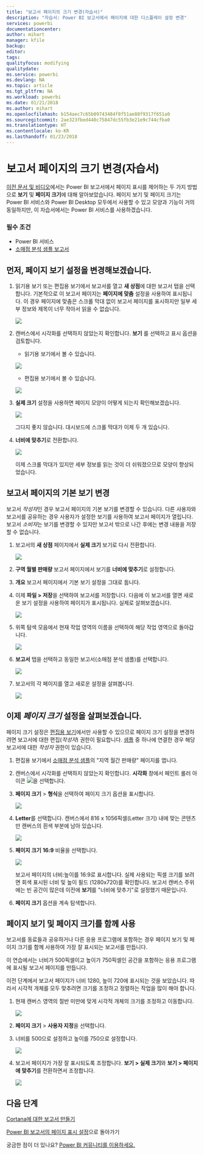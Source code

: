 ```yaml
---
title: "보고서 페이지의 크기 변경(자습서)"
description: "자습서: Power BI 보고서에서 페이지에 대한 디스플레이 설정 변경"
services: powerbi
documentationcenter: 
author: mihart
manager: kfile
backup: 
editor: 
tags: 
qualityfocus: modifying
qualitydate: 
ms.service: powerbi
ms.devlang: NA
ms.topic: article
ms.tgt_pltfrm: NA
ms.workload: powerbi
ms.date: 01/21/2018
ms.author: mihart
ms.openlocfilehash: b154aec7c65b09743484f8f51ae88f9317f651a0
ms.sourcegitcommit: 2ae323fbed440c75847dc55fb3e21e9c744cfba0
ms.translationtype: HT
ms.contentlocale: ko-KR
ms.lasthandoff: 01/23/2018
---
```

# <a name="change-the-size-of-a-report-page-tutorial"></a>보고서 페이지의 크기 변경(자습서)
[이전 문서 및 비디오](power-bi-report-display-settings.md)에서는 Power BI 보고서에서 페이지 표시를 제어하는 두 가지 방법으로 **보기** 및 **페이지 크기**에 대해 알아보았습니다. 페이지 보기 및 페이지 크기는 Power BI 서비스와 Power BI Desktop 모두에서 사용할 수 있고 모양과 기능이 거의 동일하지만, 이 자습서에서는 Power BI 서비스를 사용하겠습니다. 

### <a name="prerequisites"></a>필수 조건
- Power BI 서비스   
- [소매점 분석 샘플 보고서](samples-retail-analysis.md)

## <a name="first-lets-change-the-page-view-setting"></a>먼저, 페이지 보기 설정을 변경해보겠습니다.

1. 읽기용 보기 또는 편집용 보기에서 보고서를 열고 **새 상점**에 대한 보고서 탭을 선택합니다. 기본적으로 이 보고서 페이지는 **페이지에 맞춤** 설정을 사용하여 표시됩니다.  이 경우 페이지에 맞춤은 스크롤 막대 없이 보고서 페이지를 표시하지만 일부 세부 정보와 제목이 너무 작아서 읽을 수 없습니다.
   
   ![](media/power-bi-change-report-display-settings/pbi_fit_to_page.png)
2. 캔버스에서 시각화를 선택하지 않았는지 확인합니다. **보기** 를 선택하고 표시 옵션을 검토합니다.

    * 읽기용 보기에서 볼 수 있습니다.
  
     ![](media/power-bi-change-report-display-settings/power-bi-page-view-menu-new.png)
    * 편집용 보기에서 볼 수 있습니다.
  
    ![](media/power-bi-change-report-display-settings/power-bi-view-editing-view.png)

1. **실제 크기** 설정을 사용하면 페이지 모양이 어떻게 되는지 확인해보겠습니다.
   
   ![](media/power-bi-change-report-display-settings/power-bi-actal-size2.png)
   
   그다지 좋지 않습니다. 대시보드에 스크롤 막대가 이제 두 개 있습니다.
2. **너비에 맞추기**로 전환합니다.
   
   ![](media/power-bi-change-report-display-settings/pbi_fit_to_width.png)
   
   이제 스크롤 막대가 있지만 세부 정보를 읽는 것이 더 쉬워졌으므로 모양이 향상되었습니다.

## <a name="change-the-default-view-for-a-report-page"></a>보고서 페이지의 기본 보기 변경
보고서 *작성자*인 경우 보고서 페이지의 기본 보기를 변경할 수 있습니다. 다른 사용자와 보고서를 공유하는 경우 사용자가 설정한 보기를 사용하여 보고서 페이지가 열립니다. 보고서 *소비자*는 보기를 변경할 수 있지만 보고서 밖으로 나간 후에는 변경 내용을 저장할 수 없습니다.

1. 보고서의 **새 상점** 페이지에서 **실제 크기** 보기로 다시 전환합니다.
   
   ![](media/power-bi-change-report-display-settings/power-bi-actual-size.png)

2. **구역 월별 판매량** 보고서 페이지에서 보기를 **너비에 맞추기**로 설정합니다.

3. **개요** 보고서 페이지에서 기본 보기 설정을 그대로 둡니다.

4. 이제 **파일 > 저장**을 선택하여 보고서를 저장합니다. 다음에 이 보고서를 열면 새로운 보기 설정을 사용하여 페이지가 표시됩니다. 실제로 살펴보겠습니다.
   
   ![](media/power-bi-change-report-display-settings/power-bi-save.png)
3. 위쪽 탐색 모음에서 현재 작업 영역의 이름을 선택하여 해당 작업 영역으로 돌아갑니다.  
   
   ![](media/power-bi-change-report-display-settings/power-bi-my-workspace.png)
4. **보고서** 탭을 선택하고 동일한 보고서(소매점 분석 샘플)를 선택합니다.
   
    ![](media/power-bi-change-report-display-settings/power-bi-new-report2.png)
5. 보고서의 각 페이지를 열고 새로운 설정을 살펴봅니다.
   
   ![](media/power-bi-change-report-display-settings/power-bi-page-view.gif)

## <a name="now-lets-explore-the-page-size-setting"></a>이제 *페이지 크기* 설정을 살펴보겠습니다.
페이지 크기 설정은 [편집용 보기](service-interact-with-a-report-in-editing-view.md)에서만 사용할 수 있으므로 페이지 크기 설정을 변경하려면 보고서에 대한 편집(*작성자*) 권한이 필요합니다. [샘플](sample-datasets.md) 중 하나에 연결한 경우 해당 보고서에 대한 *작성자* 권한이 있습니다.

1. 편집용 보기에서 [소매점 분석 샘플](sample-retail-analysis.md)의 "지역 월간 판매량" 페이지를 엽니다.
2. 캔버스에서 시각화를 선택하지 않았는지 확인합니다.  **시각화** 창에서 페인트 롤러 아이콘 ![](media/power-bi-change-report-display-settings/power-bi-paintroller.png)을 선택합니다.
3. **페이지 크기** &gt; **형식**을 선택하여 페이지 크기 옵션을 표시합니다.
   
   ![](media/power-bi-change-report-display-settings/power-bi-page-size-menu-new.png)
4. **Letter**를 선택합니다.  캔버스에서 816 x 1056픽셀(Letter 크기) 내에 맞는 콘텐츠만 캔버스의 흰색 부분에 남아 있습니다.
   
   ![](media/power-bi-change-report-display-settings/power-bi-letter-new.png)
5. **페이지 크기** **16:9** 비율을 선택합니다.
   
   ![](media/power-bi-change-report-display-settings/power-bi-16-to-9-new.png)
   
   보고서 페이지의 너비:높이를 16:9로 표시합니다. 실제 사용되는 픽셀 크기를 보려면 회색 표시된 너비 및 높이 필드 (1280x720)를 확인합니다. 보고서 캔버스 주위에는 빈 공간이 많은데 이전에 **보기**를 "너비에 맞추기"로 설정했기 때문입니다.
7. **페이지 크기** 옵션을 계속 탐색합니다.

## <a name="use-page-view-and-page-size-together"></a>페이지 보기 및 페이지 크기를 함께 사용
보고서를 동료들과 공유하거나 다른 응용 프로그램에 포함하는 경우 페이지 보기 및 페이지 크기를 함께 사용하여 가장 잘 표시되는 보고서를 만듭니다.

이 연습에서는 너비가 500픽셀이고 높이가 750픽셀인 공간을 포함하는 응용 프로그램에 표시될 보고서 페이지를 만듭니다.

이전 단계에서 보고서 페이지가 너비 1280, 높이 720에 표시되는 것을 보았습니다. 따라서 시각적 개체를 모두 맞추려면 크기를 조정하고 정렬하는 작업을 많이 해야 합니다.

1. 현재 캔버스 영역의 절반 미만에 맞게 시각적 개체의 크기를 조정하고 이동합니다.
   
    ![](media/power-bi-change-report-display-settings/power-bi-custom-view.gif)
2. **페이지 크기** &gt; **사용자 지정**을 선택합니다.
3. 너비를 500으로 설정하고 높이를 750으로 설정합니다.
   
    ![](media/power-bi-change-report-display-settings/power-bi-custom-new.png)
4. 보고서 페이지가 가장 잘 표시되도록 조정합니다. **보기 > 실제 크기**와 **보기 > 페이지에 맞추기**를 전환하면서 조정합니다.
   
    ![](media/power-bi-change-report-display-settings/power-bi-final-new.png)

## <a name="next-steps"></a>다음 단계
[Cortana에 대한 보고서 만들기](service-cortana-answer-cards.md)

[Power BI 보고서의 페이지 표시 설정](power-bi-report-display-settings.md)으로 돌아가기

궁금한 점이 더 있나요? [Power BI 커뮤니티를 이용하세요.](http://community.powerbi.com/)

